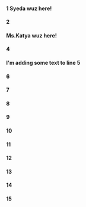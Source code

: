 #### 1 Syeda wuz here!
#### 2
#### Ms.Katya wuz here!
#### 4
#### I'm adding some text to line 5
#### 6
#### 7
#### 8
#### 9
#### 10
#### 11
#### 12
#### 13
#### 14
#### 15